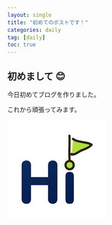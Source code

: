 ```yaml
---
layout: single
title: "初めてのポストです！"
categories: daily
tag: [daily]
toc: true
---
```


## 初めまして 😊

今日初めてブログを作りました。

これから頑張ってみます。

<img src="/images/hi.jpg">
